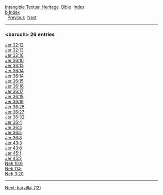 [Intangible Textual Heritage](../../index)  [Bible](../index) 
[Index](index)   
[b Index](_b_)  
  [Previous](c01096)  [Next](c01098) 

------------------------------------------------------------------------

### &lt;baruch&gt; 26 entries

[Jer 32:12](../kjv/jer032.htm#012)  
[Jer 32:13](../kjv/jer032.htm#013)  
[Jer 32:16](../kjv/jer032.htm#016)  
[Jer 36:10](../kjv/jer036.htm#010)  
[Jer 36:13](../kjv/jer036.htm#013)  
[Jer 36:14](../kjv/jer036.htm#014)  
[Jer 36:14](../kjv/jer036.htm#014)  
[Jer 36:15](../kjv/jer036.htm#015)  
[Jer 36:16](../kjv/jer036.htm#016)  
[Jer 36:17](../kjv/jer036.htm#017)  
[Jer 36:18](../kjv/jer036.htm#018)  
[Jer 36:19](../kjv/jer036.htm#019)  
[Jer 36:26](../kjv/jer036.htm#026)  
[Jer 36:27](../kjv/jer036.htm#027)  
[Jer 36:32](../kjv/jer036.htm#032)  
[Jer 36:4](../kjv/jer036.htm#004)  
[Jer 36:4](../kjv/jer036.htm#004)  
[Jer 36:5](../kjv/jer036.htm#005)  
[Jer 36:8](../kjv/jer036.htm#008)  
[Jer 43:3](../kjv/jer043.htm#003)  
[Jer 43:6](../kjv/jer043.htm#006)  
[Jer 45:1](../kjv/jer045.htm#001)  
[Jer 45:2](../kjv/jer045.htm#002)  
[Neh 10:6](../kjv/neh010.htm#006)  
[Neh 11:5](../kjv/neh011.htm#005)  
[Neh 3:20](../kjv/neh003.htm#020)  

------------------------------------------------------------------------

[Next: barzillai (12)](c01098)
